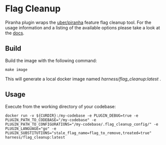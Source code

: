 # Flag Cleanup

Piranha plugin wraps the [uber/piranha](https://github.com/uber/piranha/blob/master/POLYGLOT_README.md#polyglot-piranha) feature flag cleanup tool. For the usage information and a listing of the available options please take a look at the [docs](./DOCS.md).

## Build
Build the image with the following command:
```
make image
```

This will generate a local docker image named _harness/flag_cleanup:latest_ .

## Usage
Execute from the working directory of your codebase:
```shell
docker run -v ${CURDIR}:/my-codebase -e PLUGIN_DEBUG=true -e PLUGIN_PATH_TO_CODEBASE="/my-codebase" -e PLUGIN_PATH_TO_CONFIGURATIONS="/my-codebase/.flag_cleanup_config/" -e PLUGIN_LANGUAGE="go" -e PLUGIN_SUBSTITUTIONS="stale_flag_name=flag_to_remove,treated=true" harness/flag_cleanup:latest
```
